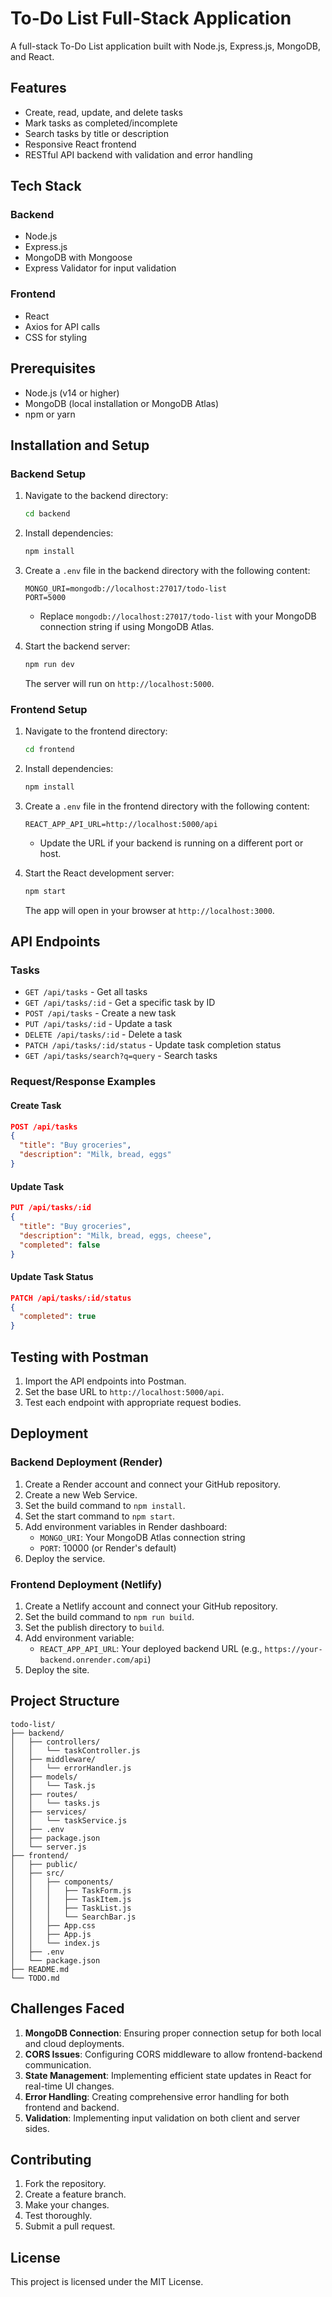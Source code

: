 # To-Do List Full-Stack Application

A full-stack To-Do List application built with Node.js, Express.js, MongoDB, and React.

## Features

- Create, read, update, and delete tasks
- Mark tasks as completed/incomplete
- Search tasks by title or description
- Responsive React frontend
- RESTful API backend with validation and error handling

## Tech Stack

### Backend
- Node.js
- Express.js
- MongoDB with Mongoose
- Express Validator for input validation

### Frontend
- React
- Axios for API calls
- CSS for styling

## Prerequisites

- Node.js (v14 or higher)
- MongoDB (local installation or MongoDB Atlas)
- npm or yarn

## Installation and Setup

### Backend Setup

1. Navigate to the backend directory:
   ```bash
   cd backend
   ```

2. Install dependencies:
   ```bash
   npm install
   ```

3. Create a `.env` file in the backend directory with the following content:
   ```
   MONGO_URI=mongodb://localhost:27017/todo-list
   PORT=5000
   ```
   - Replace `mongodb://localhost:27017/todo-list` with your MongoDB connection string if using MongoDB Atlas.

4. Start the backend server:
   ```bash
   npm run dev
   ```
   The server will run on `http://localhost:5000`.

### Frontend Setup

1. Navigate to the frontend directory:
   ```bash
   cd frontend
   ```

2. Install dependencies:
   ```bash
   npm install
   ```

3. Create a `.env` file in the frontend directory with the following content:
   ```
   REACT_APP_API_URL=http://localhost:5000/api
   ```
   - Update the URL if your backend is running on a different port or host.

4. Start the React development server:
   ```bash
   npm start
   ```
   The app will open in your browser at `http://localhost:3000`.

## API Endpoints

### Tasks

- `GET /api/tasks` - Get all tasks
- `GET /api/tasks/:id` - Get a specific task by ID
- `POST /api/tasks` - Create a new task
- `PUT /api/tasks/:id` - Update a task
- `DELETE /api/tasks/:id` - Delete a task
- `PATCH /api/tasks/:id/status` - Update task completion status
- `GET /api/tasks/search?q=query` - Search tasks

### Request/Response Examples

#### Create Task
```json
POST /api/tasks
{
  "title": "Buy groceries",
  "description": "Milk, bread, eggs"
}
```

#### Update Task
```json
PUT /api/tasks/:id
{
  "title": "Buy groceries",
  "description": "Milk, bread, eggs, cheese",
  "completed": false
}
```

#### Update Task Status
```json
PATCH /api/tasks/:id/status
{
  "completed": true
}
```

## Testing with Postman

1. Import the API endpoints into Postman.
2. Set the base URL to `http://localhost:5000/api`.
3. Test each endpoint with appropriate request bodies.

## Deployment

### Backend Deployment (Render)

1. Create a Render account and connect your GitHub repository.
2. Create a new Web Service.
3. Set the build command to `npm install`.
4. Set the start command to `npm start`.
5. Add environment variables in Render dashboard:
   - `MONGO_URI`: Your MongoDB Atlas connection string
   - `PORT`: 10000 (or Render's default)
6. Deploy the service.

### Frontend Deployment (Netlify)

1. Create a Netlify account and connect your GitHub repository.
2. Set the build command to `npm run build`.
3. Set the publish directory to `build`.
4. Add environment variable:
   - `REACT_APP_API_URL`: Your deployed backend URL (e.g., `https://your-backend.onrender.com/api`)
5. Deploy the site.

## Project Structure

```
todo-list/
├── backend/
│   ├── controllers/
│   │   └── taskController.js
│   ├── middleware/
│   │   └── errorHandler.js
│   ├── models/
│   │   └── Task.js
│   ├── routes/
│   │   └── tasks.js
│   ├── services/
│   │   └── taskService.js
│   ├── .env
│   ├── package.json
│   └── server.js
├── frontend/
│   ├── public/
│   ├── src/
│   │   ├── components/
│   │   │   ├── TaskForm.js
│   │   │   ├── TaskItem.js
│   │   │   ├── TaskList.js
│   │   │   └── SearchBar.js
│   │   ├── App.css
│   │   ├── App.js
│   │   └── index.js
│   ├── .env
│   └── package.json
├── README.md
└── TODO.md
```

## Challenges Faced

1. **MongoDB Connection**: Ensuring proper connection setup for both local and cloud deployments.
2. **CORS Issues**: Configuring CORS middleware to allow frontend-backend communication.
3. **State Management**: Implementing efficient state updates in React for real-time UI changes.
4. **Error Handling**: Creating comprehensive error handling for both frontend and backend.
5. **Validation**: Implementing input validation on both client and server sides.

## Contributing

1. Fork the repository.
2. Create a feature branch.
3. Make your changes.
4. Test thoroughly.
5. Submit a pull request.

## License

This project is licensed under the MIT License.
